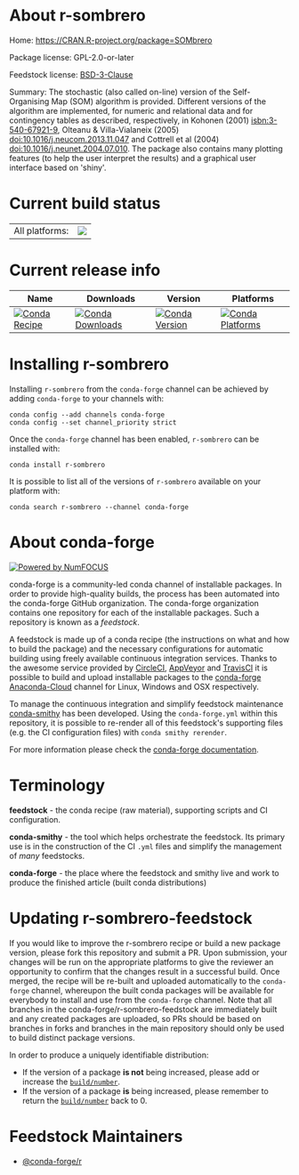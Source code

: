 About r-sombrero
================

Home: https://CRAN.R-project.org/package=SOMbrero

Package license: GPL-2.0-or-later

Feedstock license: [BSD-3-Clause](https://github.com/conda-forge/r-sombrero-feedstock/blob/master/LICENSE.txt)

Summary: The stochastic (also called on-line) version of the Self-Organising Map (SOM) algorithm is provided. Different versions of the algorithm are implemented, for numeric and relational data and for contingency tables as described, respectively, in Kohonen (2001) <isbn:3-540-67921-9>, Olteanu & Villa-Vialaneix (2005) <doi:10.1016/j.neucom.2013.11.047> and Cottrell et al (2004) <doi:10.1016/j.neunet.2004.07.010>. The package also contains many plotting features (to help the user interpret the results) and a graphical user interface based on 'shiny'.

Current build status
====================


<table><tr><td>All platforms:</td>
    <td>
      <a href="https://dev.azure.com/conda-forge/feedstock-builds/_build/latest?definitionId=7420&branchName=master">
        <img src="https://dev.azure.com/conda-forge/feedstock-builds/_apis/build/status/r-sombrero-feedstock?branchName=master">
      </a>
    </td>
  </tr>
</table>

Current release info
====================

| Name | Downloads | Version | Platforms |
| --- | --- | --- | --- |
| [![Conda Recipe](https://img.shields.io/badge/recipe-r--sombrero-green.svg)](https://anaconda.org/conda-forge/r-sombrero) | [![Conda Downloads](https://img.shields.io/conda/dn/conda-forge/r-sombrero.svg)](https://anaconda.org/conda-forge/r-sombrero) | [![Conda Version](https://img.shields.io/conda/vn/conda-forge/r-sombrero.svg)](https://anaconda.org/conda-forge/r-sombrero) | [![Conda Platforms](https://img.shields.io/conda/pn/conda-forge/r-sombrero.svg)](https://anaconda.org/conda-forge/r-sombrero) |

Installing r-sombrero
=====================

Installing `r-sombrero` from the `conda-forge` channel can be achieved by adding `conda-forge` to your channels with:

```
conda config --add channels conda-forge
conda config --set channel_priority strict
```

Once the `conda-forge` channel has been enabled, `r-sombrero` can be installed with:

```
conda install r-sombrero
```

It is possible to list all of the versions of `r-sombrero` available on your platform with:

```
conda search r-sombrero --channel conda-forge
```


About conda-forge
=================

[![Powered by
NumFOCUS](https://img.shields.io/badge/powered%20by-NumFOCUS-orange.svg?style=flat&colorA=E1523D&colorB=007D8A)](https://numfocus.org)

conda-forge is a community-led conda channel of installable packages.
In order to provide high-quality builds, the process has been automated into the
conda-forge GitHub organization. The conda-forge organization contains one repository
for each of the installable packages. Such a repository is known as a *feedstock*.

A feedstock is made up of a conda recipe (the instructions on what and how to build
the package) and the necessary configurations for automatic building using freely
available continuous integration services. Thanks to the awesome service provided by
[CircleCI](https://circleci.com/), [AppVeyor](https://www.appveyor.com/)
and [TravisCI](https://travis-ci.com/) it is possible to build and upload installable
packages to the [conda-forge](https://anaconda.org/conda-forge)
[Anaconda-Cloud](https://anaconda.org/) channel for Linux, Windows and OSX respectively.

To manage the continuous integration and simplify feedstock maintenance
[conda-smithy](https://github.com/conda-forge/conda-smithy) has been developed.
Using the ``conda-forge.yml`` within this repository, it is possible to re-render all of
this feedstock's supporting files (e.g. the CI configuration files) with ``conda smithy rerender``.

For more information please check the [conda-forge documentation](https://conda-forge.org/docs/).

Terminology
===========

**feedstock** - the conda recipe (raw material), supporting scripts and CI configuration.

**conda-smithy** - the tool which helps orchestrate the feedstock.
                   Its primary use is in the construction of the CI ``.yml`` files
                   and simplify the management of *many* feedstocks.

**conda-forge** - the place where the feedstock and smithy live and work to
                  produce the finished article (built conda distributions)


Updating r-sombrero-feedstock
=============================

If you would like to improve the r-sombrero recipe or build a new
package version, please fork this repository and submit a PR. Upon submission,
your changes will be run on the appropriate platforms to give the reviewer an
opportunity to confirm that the changes result in a successful build. Once
merged, the recipe will be re-built and uploaded automatically to the
`conda-forge` channel, whereupon the built conda packages will be available for
everybody to install and use from the `conda-forge` channel.
Note that all branches in the conda-forge/r-sombrero-feedstock are
immediately built and any created packages are uploaded, so PRs should be based
on branches in forks and branches in the main repository should only be used to
build distinct package versions.

In order to produce a uniquely identifiable distribution:
 * If the version of a package **is not** being increased, please add or increase
   the [``build/number``](https://docs.conda.io/projects/conda-build/en/latest/resources/define-metadata.html#build-number-and-string).
 * If the version of a package **is** being increased, please remember to return
   the [``build/number``](https://docs.conda.io/projects/conda-build/en/latest/resources/define-metadata.html#build-number-and-string)
   back to 0.

Feedstock Maintainers
=====================

* [@conda-forge/r](https://github.com/conda-forge/r/)

